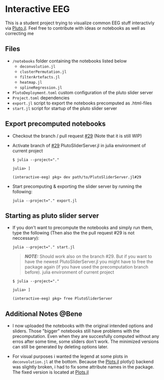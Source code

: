 # Interactive EEG
This is a student project trying to visualize common EEG stuff interactivly via [Pluto.jl](https://github.com/fonsp/Pluto.jl). Feel free to contribute with ideas or notebooks as well as correcting me 

## **Files**
- ``/notebooks`` folder containing the notebooks listed below
    - ``deconvolution.jl``
    - ``clusterPermutation.jl``
    - ``filterArtefacts.jl``
    - ``heatmap.jl``
    - ``splineRegression.jl``
- ``PlutoDeployment.toml`` custom configuration of the pluto slider server
- ``Project.toml`` dependencies
- ``export.jl`` script to export the notebooks precomputed as .html-files
- ``start.jl`` script for startup of the pluto slider server


## **Export precomputed notebooks**
- Checkout the branch / pull request [#29](https://github.com/JuliaPluto/PlutoSliderServer.jl/pull/29) (Note that it is still WIP)

- Activate branch of [#29](https://github.com/JuliaPluto/PlutoSliderServer.jl/pull/29) PlutoSliderServer.jl in julia environment of current project 
    ```console
    $ julia --project="."
    ```
    ```console
    julia> ]
    ```
    ```console
    (interactive-eeg) pkg> dev path/to/PlutoSliderServer.jl#29
    ```

- Start precomputing & exporting the slider server by running the following:
    ```console
    julia --project="." export.jl
    ```

## **Starting as pluto slider server**
- If you don't want to precompute the notebooks and simply run them, type the following (Then also the the pull request #29 is not neccessary):
    ```console
    julia --project="." start.jl
    ```

    > **_NOTE:_**  Should work also on the branch #29. But if you want to have the newest PlutoSliderServer.jl you might have to free the package again (if you have used the precomputation branch before).
    julia environment of current project 
    ```console
    $ julia --project="."
    ```
    ```console
    julia> ]
    ```
    ```console
    (interactive-eeg) pkg> free PlutoSliderServer
    ```

## **Additional Notes @Bene**
- I now uploaded the notebooks with the original intended options and sliders. Those "bigger" notebooks still have problems with the precomputation. Even when they are succesfully computed without any erros after some time, some sliders don't work. The minimized versions can still be generated by deleting options later.

- For visual purposes i wanted the legend at some plots in ``deconvolution.jl`` at the bottom. Because the [Plots.jl](https://github.com/JuliaPlots/Plots.jl) plotly() backend was slightly broken, i had to fix some attribute names in the package. The fixed version is located at [Plots.jl](https://github.com/llips/Plots.jl)
